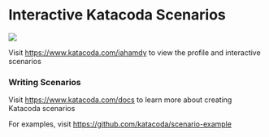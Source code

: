 # Interactive Katacoda Scenarios

[![](http://shields.katacoda.com/katacoda/iahamdy/count.svg)](https://www.katacoda.com/iahamdy "Get your profile on Katacoda.com")

Visit https://www.katacoda.com/iahamdy to view the profile and interactive scenarios

### Writing Scenarios
Visit https://www.katacoda.com/docs to learn more about creating Katacoda scenarios

For examples, visit https://github.com/katacoda/scenario-example
